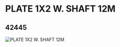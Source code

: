 # PLATE 1X2 W. SHAFT 12M
## 42445
![PLATE 1X2 W. SHAFT 12M](https://lc-www-live-s.legocdn.com/media/bricks/5/2/4169052.jpg)